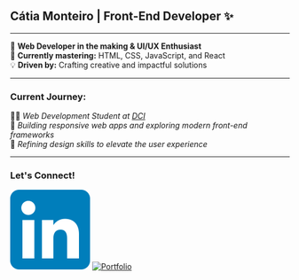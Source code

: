 ## **Cátia Monteiro** | Front-End Developer ✨ 

---

🚀 **Web Developer in the making & UI/UX Enthusiast**  
🌱 **Currently mastering:** HTML, CSS, JavaScript, and React  
💡 **Driven by:** Crafting creative and impactful solutions

---

### **Current Journey:**  
🧑‍💻 *Web Development Student at [DCI](https://start.digitalcareerinstitute.org)*  
🔧 *Building responsive web apps and exploring modern front-end frameworks*  
🎯 *Refining design skills to elevate the user experience*

---
### **Let's Connect!**

[![LinkedIn](./LinkedIn_icon.svg)](https://www.linkedin.com/in/catia-example) 
[![Portfolio](./portfolio_icon.svg)](https://yourportfolio.com) 

[def2]: ./LinkedIn_icon.svg
